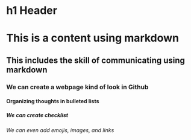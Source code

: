 # h1 Header
<h1 id="1-this-is-my-header"> This is a content using markdown </h1>
<h2> This includes the skill of communicating using markdown</h2>
<h3> We can create a webpage kind of look in Github</h3>
<h4> Organizing thoughts in bulleted lists</h4>
<h5> We can create checklist </h5>
<h6> We can even add emojis, images, and links </h6>
